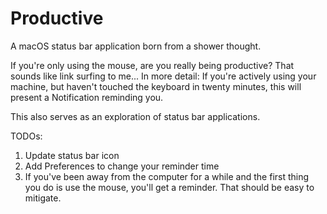 # Productive
A macOS status bar application born from a shower thought.

If you're only using the mouse, are you really being productive? That sounds like link surfing to me...
In more detail: If you're actively using your machine, but haven't touched the keyboard in twenty minutes, this will present a Notification reminding you.

This also serves as an exploration of status bar applications.

TODOs:
1. Update status bar icon
2. Add Preferences to change your reminder time
3. If you've been away from the computer for a while and the first thing you do is use the mouse, you'll get a reminder. That should be easy to mitigate.


